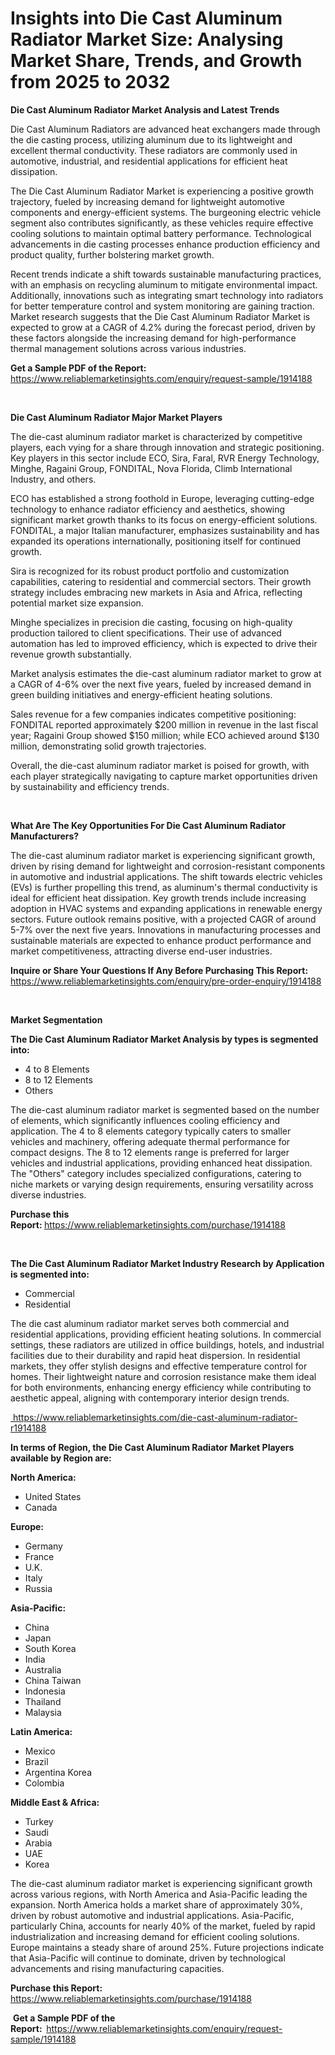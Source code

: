 <p><h1>Insights into Die Cast Aluminum Radiator Market Size: Analysing Market Share, Trends, and Growth from 2025 to 2032</h1></p><p><strong>Die Cast Aluminum Radiator Market Analysis and Latest Trends</strong></p>
<p><p>Die Cast Aluminum Radiators are advanced heat exchangers made through the die casting process, utilizing aluminum due to its lightweight and excellent thermal conductivity. These radiators are commonly used in automotive, industrial, and residential applications for efficient heat dissipation.</p><p>The Die Cast Aluminum Radiator Market is experiencing a positive growth trajectory, fueled by increasing demand for lightweight automotive components and energy-efficient systems. The burgeoning electric vehicle segment also contributes significantly, as these vehicles require effective cooling solutions to maintain optimal battery performance. Technological advancements in die casting processes enhance production efficiency and product quality, further bolstering market growth.</p><p>Recent trends indicate a shift towards sustainable manufacturing practices, with an emphasis on recycling aluminum to mitigate environmental impact. Additionally, innovations such as integrating smart technology into radiators for better temperature control and system monitoring are gaining traction. Market research suggests that the Die Cast Aluminum Radiator Market is expected to grow at a CAGR of 4.2% during the forecast period, driven by these factors alongside the increasing demand for high-performance thermal management solutions across various industries.</p></p>
<p><strong>Get a Sample PDF of the Report:&nbsp;</strong> <a href="https://www.reliablemarketinsights.com/enquiry/request-sample/1914188?utm_campaign=2981&utm_medium=2&utm_source=Github&utm_content=ia&utm_term=12042025&utm_id=die-cast-aluminum-radiator">https://www.reliablemarketinsights.com/enquiry/request-sample/1914188</a></p>
<p>&nbsp;</p>
<p><strong>Die Cast Aluminum Radiator Major Market Players</strong></p>
<p><p>The die-cast aluminum radiator market is characterized by competitive players, each vying for a share through innovation and strategic positioning. Key players in this sector include ECO, Sira, Faral, RVR Energy Technology, Minghe, Ragaini Group, FONDITAL, Nova Florida, Climb International Industry, and others.</p><p>ECO has established a strong foothold in Europe, leveraging cutting-edge technology to enhance radiator efficiency and aesthetics, showing significant market growth thanks to its focus on energy-efficient solutions. FONDITAL, a major Italian manufacturer, emphasizes sustainability and has expanded its operations internationally, positioning itself for continued growth.</p><p>Sira is recognized for its robust product portfolio and customization capabilities, catering to residential and commercial sectors. Their growth strategy includes embracing new markets in Asia and Africa, reflecting potential market size expansion.</p><p>Minghe specializes in precision die casting, focusing on high-quality production tailored to client specifications. Their use of advanced automation has led to improved efficiency, which is expected to drive their revenue growth substantially.</p><p>Market analysis estimates the die-cast aluminum radiator market to grow at a CAGR of 4-6% over the next five years, fueled by increased demand in green building initiatives and energy-efficient heating solutions. </p><p>Sales revenue for a few companies indicates competitive positioning: FONDITAL reported approximately $200 million in revenue in the last fiscal year; Ragaini Group showed $150 million; while ECO achieved around $130 million, demonstrating solid growth trajectories.</p><p>Overall, the die-cast aluminum radiator market is poised for growth, with each player strategically navigating to capture market opportunities driven by sustainability and efficiency trends.</p></p>
<p>&nbsp;</p>
<p><strong>What Are The Key Opportunities For Die Cast Aluminum Radiator Manufacturers?</strong></p>
<p><p>The die-cast aluminum radiator market is experiencing significant growth, driven by rising demand for lightweight and corrosion-resistant components in automotive and industrial applications. The shift towards electric vehicles (EVs) is further propelling this trend, as aluminum's thermal conductivity is ideal for efficient heat dissipation. Key growth trends include increasing adoption in HVAC systems and expanding applications in renewable energy sectors. Future outlook remains positive, with a projected CAGR of around 5-7% over the next five years. Innovations in manufacturing processes and sustainable materials are expected to enhance product performance and market competitiveness, attracting diverse end-user industries.</p></p>
<p><strong>Inquire or Share Your Questions If Any Before Purchasing This Report:</strong> <a href="https://www.reliablemarketinsights.com/enquiry/pre-order-enquiry/1914188?utm_campaign=2981&utm_medium=2&utm_source=Github&utm_content=ia&utm_term=12042025&utm_id=die-cast-aluminum-radiator">https://www.reliablemarketinsights.com/enquiry/pre-order-enquiry/1914188</a></p>
<p>&nbsp;</p>
<p><strong>Market Segmentation</strong></p>
<p><strong>The Die Cast Aluminum Radiator Market Analysis by types is segmented into:</strong></p>
<p><ul><li>4 to 8 Elements</li><li>8 to 12 Elements</li><li>Others</li></ul></p>
<p><p>The die-cast aluminum radiator market is segmented based on the number of elements, which significantly influences cooling efficiency and application. The 4 to 8 elements category typically caters to smaller vehicles and machinery, offering adequate thermal performance for compact designs. The 8 to 12 elements range is preferred for larger vehicles and industrial applications, providing enhanced heat dissipation. The "Others" category includes specialized configurations, catering to niche markets or varying design requirements, ensuring versatility across diverse industries.</p></p>
<p><strong>Purchase this Report:&nbsp;</strong><a href="https://www.reliablemarketinsights.com/purchase/1914188?utm_campaign=2981&utm_medium=2&utm_source=Github&utm_content=ia&utm_term=12042025&utm_id=die-cast-aluminum-radiator">https://www.reliablemarketinsights.com/purchase/1914188</a></p>
<p>&nbsp;</p>
<p><strong>The Die Cast Aluminum Radiator Market Industry Research by Application is segmented into:</strong></p>
<p><ul><li>Commercial</li><li>Residential</li></ul></p>
<p><p>The die cast aluminum radiator market serves both commercial and residential applications, providing efficient heating solutions. In commercial settings, these radiators are utilized in office buildings, hotels, and industrial facilities due to their durability and rapid heat dispersion. In residential markets, they offer stylish designs and effective temperature control for homes. Their lightweight nature and corrosion resistance make them ideal for both environments, enhancing energy efficiency while contributing to aesthetic appeal, aligning with contemporary interior design trends.</p></p>
<p><a href="https://www.reliablemarketinsights.com/die-cast-aluminum-radiator-r1914188?utm_campaign=2981&utm_medium=2&utm_source=Github&utm_content=ia&utm_term=12042025&utm_id=die-cast-aluminum-radiator">&nbsp;https://www.reliablemarketinsights.com/die-cast-aluminum-radiator-r1914188</a></p>
<p><strong>In terms of Region, the Die Cast Aluminum Radiator Market Players available by Region are:</strong></p>
<p>
    <p> <strong> North America: </strong>
        <ul>
            <li>United States</li>
            <li>Canada</li>
        </ul>
        </p> 
    <p> <strong> Europe: </strong>
        <ul>
            <li>Germany</li>
            <li>France</li>
            <li>U.K.</li>
            <li>Italy</li>
            <li>Russia</li>
        </ul>
        </p> 
    <p> <strong> Asia-Pacific: </strong>
        <ul>
            <li>China</li>
            <li>Japan</li>
            <li>South Korea</li>
            <li>India</li>
            <li>Australia</li>
            <li>China Taiwan</li>
            <li>Indonesia</li>
            <li>Thailand</li>
            <li>Malaysia</li>
        </ul>
        </p> 
    <p> <strong> Latin America: </strong>
        <ul>
            <li>Mexico</li>
            <li>Brazil</li>
            <li>Argentina Korea</li>
            <li>Colombia</li>
        </ul>
        </p> 
    <p> <strong> Middle East & Africa: </strong>
        <ul>
            <li>Turkey</li>
            <li>Saudi</li>
            <li>Arabia</li>
            <li>UAE</li>
            <li>Korea</li>
        </ul>
    </p>
    </p>
<p><p>The die-cast aluminum radiator market is experiencing significant growth across various regions, with North America and Asia-Pacific leading the expansion. North America holds a market share of approximately 30%, driven by robust automotive and industrial applications. Asia-Pacific, particularly China, accounts for nearly 40% of the market, fueled by rapid industrialization and increasing demand for efficient cooling solutions. Europe maintains a steady share of around 25%. Future projections indicate that Asia-Pacific will continue to dominate, driven by technological advancements and rising manufacturing capacities.</p></p>
<p><strong>Purchase this Report: </strong><a href="https://www.reliablemarketinsights.com/purchase/1914188?utm_campaign=2981&utm_medium=2&utm_source=Github&utm_content=ia&utm_term=12042025&utm_id=die-cast-aluminum-radiator">https://www.reliablemarketinsights.com/purchase/1914188</a></p>
<p>&nbsp;<strong>Get a Sample PDF of the Report:&nbsp;&nbsp;</strong><a href="https://www.reliablemarketinsights.com/enquiry/request-sample/1914188?utm_campaign=2981&utm_medium=2&utm_source=Github&utm_content=ia&utm_term=12042025&utm_id=die-cast-aluminum-radiator">https://www.reliablemarketinsights.com/enquiry/request-sample/1914188</a></p>
<p><strong></strong></p>
<p><p></p><p></p><p></p></p>